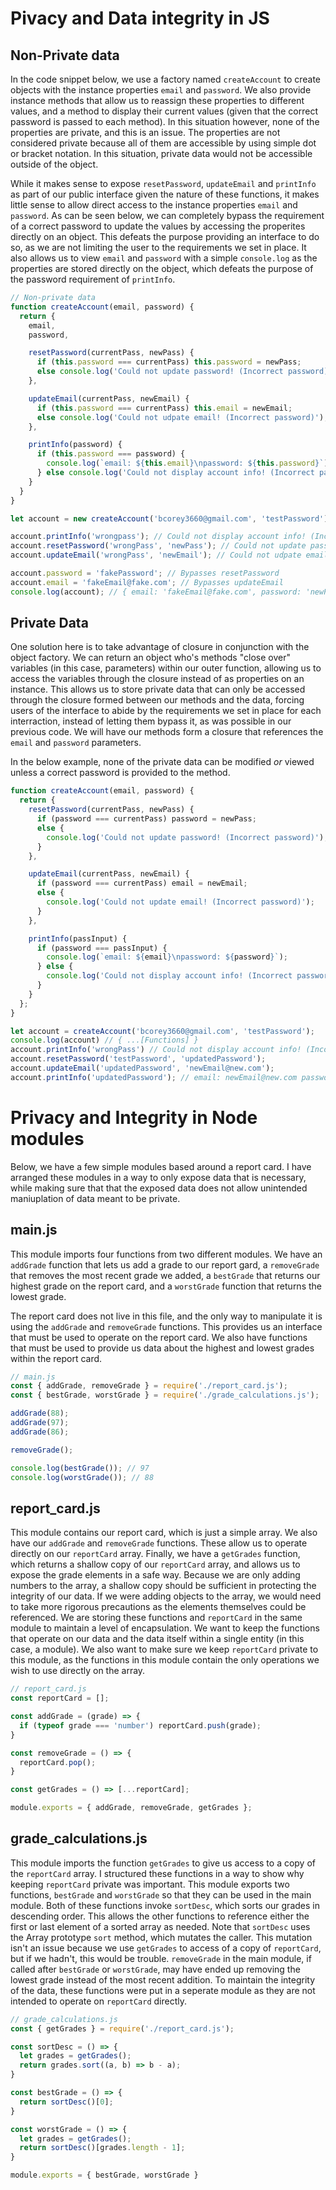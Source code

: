 # Pivacy and Data integrity in JS #
## Non-Private data ##
In the code snippet below, we use a factory named `createAccount` to create objects with the instance properties `email` and `password`. We also provide instance methods that allow us to reassign these properties to different values, and a method to display their current values (given that the correct password is passed to each method). In this situation however, none of the properties are private, and this is an issue. The properties are not considered private because all of them are accessible by using simple dot or bracket notation. In this situation, private data would not be accessible outside of the object.

While it makes sense to expose `resetPassword`, `updateEmail` and `printInfo` as part of our public interface given the nature of these functions, it makes little sense to allow direct access to the instance properties `email` and `password`. As can be seen below, we can completely bypass the requirement of a correct password to update the values by accessing the properites directly on an object. This defeats the purpose providing an interface to do so, as we are not limiting the user to the requirements we set in place. It also allows us to view `email` and `password` with a simple `console.log` as the properties are stored directly on the object, which defeats the purpose of the password requirement of `printInfo`.

```javascript
// Non-private data
function createAccount(email, password) {
  return {
    email,
    password,

    resetPassword(currentPass, newPass) {
      if (this.password === currentPass) this.password = newPass;
      else console.log('Could not update password! (Incorrect password)');
    },

    updateEmail(currentPass, newEmail) {
      if (this.password === currentPass) this.email = newEmail;
      else console.log('Could not udpate email! (Incorrect password)');
    },

    printInfo(password) {
      if (this.password === password) {
        console.log(`email: ${this.email}\npassword: ${this.password}`);
      } else console.log('Could not display account info! (Incorrect password)');
    }
  }
}

let account = new createAccount('bcorey3660@gmail.com', 'testPassword');

account.printInfo('wrongpass'); // Could not display account info! (Incorrect password)
account.resetPassword('wrongPass', 'newPass'); // Could not update password! (Incorrect password)
account.updateEmail('wrongPass', 'newEmail'); // Could not udpate email! (Incorrect password)

account.password = 'fakePassword'; // Bypasses resetPassword
account.email = 'fakeEmail@fake.com'; // Bypasses updateEmail
console.log(account); // { email: 'fakeEmail@fake.com', password: 'newPassword' ... [Functions]} // Bypases printInfo
```
## Private Data ##
One solution here is to take advantage of closure in conjunction with the object factory. We can return an object who's methods "close over" variables (in this case, parameters) within our outer function, allowing us to access the variables through the closure instead of as properties on an instance. This allows us to store private data that can only be accessed through the closure formed between our methods and the data, forcing users of the interface to abide by the requirements we set in place for each interraction, instead of letting them bypass it, as was possible in our previous code. We will have our methods form a closure that references the `email` and `password` parameters.

In the below example, none of the private data can be modified _or_ viewed unless a correct password is provided to the method.
```javascript
function createAccount(email, password) {
  return {
    resetPassword(currentPass, newPass) {
      if (password === currentPass) password = newPass;
      else {
        console.log('Could not update password! (Incorrect password)');
      }
    },

    updateEmail(currentPass, newEmail) {
      if (password === currentPass) email = newEmail;
      else {
        console.log('Could not update email! (Incorrect password)');
      }
    },

    printInfo(passInput) {
      if (password === passInput) {
        console.log(`email: ${email}\npassword: ${password}`);
      } else {
        console.log('Could not display account info! (Incorrect password)');
      }
    }
  };
}

let account = createAccount('bcorey3660@gmail.com', 'testPassword');
console.log(account) // { ...[Functions] }
account.printInfo('wrongPass') // Could not display account info! (Incorrect password)
account.resetPassword('testPassword', 'updatedPassword');
account.updateEmail('updatedPassword', 'newEmail@new.com');
account.printInfo('updatedPassword'); // email: newEmail@new.com password: updatedPassword
```
# Privacy and Integrity in Node modules #

Below, we have a few simple modules based around a report card. I have arranged these modules in a way to only expose data that is necessary, while making sure that that the exposed data does not allow unintended maniuplation of data meant to be private.

## main.js ##
This module imports four functions from two different modules. We have an `addGrade` function that lets us add a grade to our report gard, a `removeGrade` that removes the most recent grade we added, a `bestGrade` that returns our highest grade on the report card, and a `worstGrade` function that returns the lowest grade.

The report card does not live in this file, and the only way to manipulate it is using the `addGrade` and `removeGrade` functions. This provides us an interface that must be used to operate on the report card. We also have functions that must be used to provide us data about the highest and lowest grades within the report card.

```javascript
// main.js
const { addGrade, removeGrade } = require('./report_card.js');
const { bestGrade, worstGrade } = require('./grade_calculations.js');

addGrade(88);
addGrade(97);
addGrade(86);

removeGrade();

console.log(bestGrade()); // 97
console.log(worstGrade()); // 88
```
## report_card.js ##
This module contains our report card, which is just a simple array. We also have our `addGrade` and `removeGrade` functions. These allow us to operate directly on our `reportCard` array. Finally, we have a `getGrades` function, which returns a shallow copy of our `reportCard` array, and allows us to expose the grade elements in a safe way. Because we are only adding numbers to the array, a shallow copy should be sufficient in protecting the integrity of our data. If we were adding objects to the array, we would need to take more rigorous precautions as the elements themselves could be referenced. We are storing these functions and `reportCard` in the same module to maintain a level of encapsulation. We want to keep the functions that operate on our data and the data itself within a single entity (in this case, a module). We also want to make sure we keep `reportCard` private to this module, as the functions in this module contain the only operations we wish to use directly on the array.
```javascript
// report_card.js
const reportCard = [];

const addGrade = (grade) => {
  if (typeof grade === 'number') reportCard.push(grade);
}

const removeGrade = () => {
  reportCard.pop();
}

const getGrades = () => [...reportCard];

module.exports = { addGrade, removeGrade, getGrades };
```
## grade_calculations.js ##
This module imports the function `getGrades` to give us access to a copy of the `reportCard` array. I structured these functions in a way to show why keeping `reportCard` private was important. This module exports two functions, `bestGrade` and `worstGrade` so that they can be used in the main module. Both of these functions invoke `sortDesc`, which sorts our grades in descending order. This allows the other functions to reference either the first or last element of a sorted array as needed. Note that `sortDesc` uses the Array prototype `sort` method, which mutates the caller. This mutation isn't an issue because we use `getGrades` to access of a copy of `reportCard`, but if we hadn't, this would be trouble. `removeGrade` in the main module, if called after `bestGrade` or `worstGrade`, may have ended up removing the lowest grade instead of the most recent addition. To maintain the integrity of the data, these functions were put in a seperate module as they are not intended to operate on `reportCard` directly. 
```javascript
// grade_calculations.js
const { getGrades } = require('./report_card.js');

const sortDesc = () => {
  let grades = getGrades();
  return grades.sort((a, b) => b - a);
}

const bestGrade = () => {
  return sortDesc()[0];
}

const worstGrade = () => {
  let grades = getGrades();
  return sortDesc()[grades.length - 1];
}

module.exports = { bestGrade, worstGrade }
```
